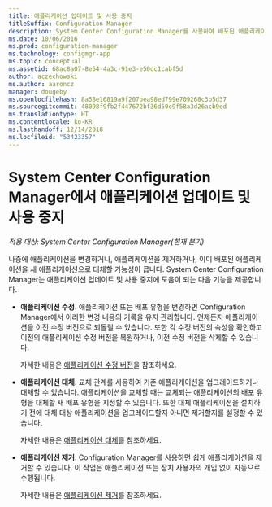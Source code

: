 ```yaml
---
title: 애플리케이션 업데이트 및 사용 중지
titleSuffix: Configuration Manager
description: System Center Configuration Manager를 사용하여 배포된 애플리케이션을 수정, 대체 또는 제거합니다.
ms.date: 10/06/2016
ms.prod: configuration-manager
ms.technology: configmgr-app
ms.topic: conceptual
ms.assetid: 68ac8a07-8e54-4a3c-91e3-e50dc1cabf5d
author: aczechowski
ms.author: aaroncz
manager: dougeby
ms.openlocfilehash: 8a58e16819a9f207bea98ed799e709268c3b5d37
ms.sourcegitcommit: 48098f9fb2f447672bf36d50c9f58a3d26acb9ed
ms.translationtype: HT
ms.contentlocale: ko-KR
ms.lasthandoff: 12/14/2018
ms.locfileid: "53423357"
---
```

# <a name="update-and-retire-applications-with-system-center-configuration-manager"></a>System Center Configuration Manager에서 애플리케이션 업데이트 및 사용 중지

*적용 대상: System Center Configuration Manager(현재 분기)*


나중에 애플리케이션을 변경하거나, 애플리케이션을 제거하거나, 이미 배포된 애플리케이션을 새 애플리케이션으로 대체할 가능성이 큽니다. System Center Configuration Manager는 애플리케이션 업데이트 및 사용 중지에 도움이 되는 다음 기능을 제공합니다.  

- **애플리케이션 수정**. 애플리케이션 또는 배포 유형을 변경하면 Configuration Manager에서 이러한 변경 내용의 기록을 유지 관리합니다. 언제든지 애플리케이션을 이전 수정 버전으로 되돌릴 수 있습니다. 또한 각 수정 버전의 속성을 확인하고 이전의 애플리케이션 수정 버전을 복원하거나, 이전 수정 버전을 삭제할 수 있습니다.  

  자세한 내용은 [애플리케이션 수정 버전](revise-and-supersede-applications.md#application-revisions)을 참조하세요.  

- **애플리케이션 대체**. 교체 관계를 사용하여 기존 애플리케이션을 업그레이드하거나 대체할 수 있습니다. 애플리케이션을 교체할 때는 교체되는 애플리케이션의 배포 유형을 대체할 새 배포 유형을 지정할 수 있습니다. 또한 대체 애플리케이션을 설치하기 전에 대체 대상 애플리케이션을 업그레이드할지 아니면 제거할지를 설정할 수 있습니다.  

  자세한 내용은 [애플리케이션 대체](revise-and-supersede-applications.md#application-supersedence)를 참조하세요.  

- **애플리케이션 제거**. Configuration Manager를 사용하면 쉽게 애플리케이션을 제거할 수 있습니다. 이 작업은 애플리케이션 또는 장치 사용자의 개입 없이 자동으로 수행됩니다.  

  자세한 내용은 [애플리케이션 제거](uninstall-applications.md)를 참조하세요.  
